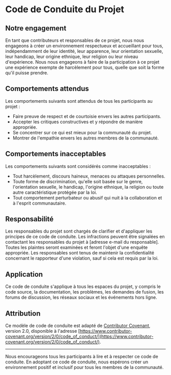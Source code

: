 # Code de Conduite du Projet

## Notre engagement

En tant que contributeurs et responsables de ce projet, nous nous engageons à créer un environnement respectueux et accueillant pour tous, indépendamment de leur identité, leur apparence, leur orientation sexuelle, leur handicap, leur origine ethnique, leur religion ou leur niveau d'expérience. Nous nous engageons à faire de la participation à ce projet une expérience exempte de harcèlement pour tous, quelle que soit la forme qu'il puisse prendre.

## Comportements attendus

Les comportements suivants sont attendus de tous les participants au projet :

- Faire preuve de respect et de courtoisie envers les autres participants.
- Accepter les critiques constructives et y répondre de manière appropriée.
- Se concentrer sur ce qui est mieux pour la communauté du projet.
- Montrer de l'empathie envers les autres membres de la communauté.

## Comportements inacceptables

Les comportements suivants sont considérés comme inacceptables :

- Tout harcèlement, discours haineux, menaces ou attaques personnelles.
- Toute forme de discrimination, qu'elle soit basée sur le genre, l'orientation sexuelle, le handicap, l'origine ethnique, la religion ou toute autre caractéristique protégée par la loi.
- Tout comportement perturbateur ou abusif qui nuit à la collaboration et à l'esprit communautaire.

## Responsabilité

Les responsables du projet sont chargés de clarifier et d'appliquer les principes de ce code de conduite. Les infractions peuvent être signalées en contactant les responsables du projet à [adresse e-mail du responsable]. Toutes les plaintes seront examinées et feront l'objet d'une enquête appropriée. Les responsables sont tenus de maintenir la confidentialité concernant le rapporteur d'une violation, sauf si cela est requis par la loi.

## Application

Ce code de conduite s'applique à tous les espaces du projet, y compris le code source, la documentation, les problèmes, les demandes de fusion, les forums de discussion, les réseaux sociaux et les événements hors ligne.

## Attribution

Ce modèle de code de conduite est adapté de [Contributor Covenant](https://www.contributor-covenant.org), version 2.0, disponible à l'adresse [https://www.contributor-covenant.org/version/2/0/code_of_conduct/](https://www.contributor-covenant.org/version/2/0/code_of_conduct/).

---

Nous encourageons tous les participants à lire et à respecter ce code de conduite. En adoptant ce code de conduite, nous espérons créer un environnement positif et inclusif pour tous les membres de la communauté.
